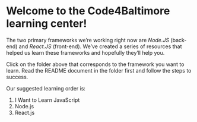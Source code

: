 # Welcome to the Code4Baltimore learning center!

The two primary frameworks we’re working right now are *Node.JS* (back-end) and *React.JS* (front-end).  We’ve created a series of resources that helped us learn these frameworks and hopefully they’ll help you.

Click on the folder above that corresponds to the framework you want to learn.  Read the README document in the folder first and follow the steps to success.   

Our suggested learning order is:
1. I Want to Learn JavaScript
1. Node.js
1. React.js
 
